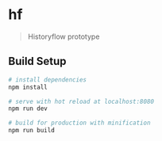# hf

> Historyflow prototype

## Build Setup

``` bash
# install dependencies
npm install

# serve with hot reload at localhost:8080
npm run dev

# build for production with minification
npm run build
```

